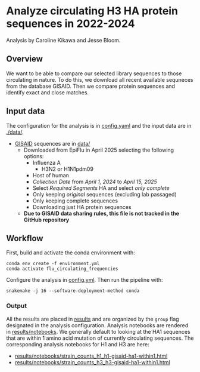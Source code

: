 # Analyze circulating H3 HA protein sequences in 2022-2024
Analysis by Caroline Kikawa and Jesse Bloom. 

## Overview 
We want to be able to compare our selected library sequences to those circulating in nature.
To do this, we download all recent available sequneces from the database GISAID.
Then we compare protein sequences and identify exact and close matches. 

## Input data 
The configuration for the analysis is in [config.yaml](config.yaml) and the input data are in [./data/](data).

* [GISAID](https://gisaid.org/) sequences are in [data/](data/)
    * Downloaded from EpiFlu in April 2025 selecting the following options:
       - Influenza A
          - H3N2 or H1N1pdm09
       - Host of human
       - *Collection Date* from *April 1, 2024* to *April 15, 2025*
       - Select *Required Segments* HA and select *only complete* 
       - Only keeping *original* sequences (excluding lab passaged)
       - Only keeping complete sequences
       - Downloading just HA protein sequences
    * **Due to GISAID data sharing rules, this file is not tracked in the GitHub repository**

## Workflow
First, build and activate the conda environment with:

    conda env create -f environment.yml
    conda activate flu_circulating_frequencies

Configure the analysis in [config.yml](config.yml).
Then run the pipeline with:
        
    snakemake -j 16 --software-deployment-method conda

### Output
All the results are placed in [results](results) and are organized by the `group` flag designated in the analysis configuration. 
Analysis notebooks are rendered in [results/notebooks](results/notebooks).
We generally default to looking at the HA1 sequences that are within 1 amino acid mutation of currently circulating sequences.
The corresponding analysis notebooks for H1 and H3 are here:
* [results/notebooks/strain_counts_h1_h1-gisaid-ha1-within1.html](results/notebooks/strain_counts_h1_h1-gisaid-ha1-within1.html)
* [results/notebooks/strain_counts_h3_h3-gisaid-ha1-within1.html](results/notebooks/strain_counts_h3_h3-gisaid-ha1-within1.html)
    